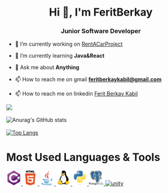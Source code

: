 <h1 align="center">Hi 👋, I'm FeritBerkay</h1>
<h3 align="center">Junior Software Developer</h3>


- 🔭 I’m currently working on [RentACarProject](https://github.com/FeritBerkay/ReCapProject-Frontend)

- 🌱 I’m currently learning **Java&React**

- 💬 Ask me about **Anything**

- 📫 How to reach me on gmail **feritberkaykabil@gmail.com**

- 📫 How to reach me on linkedin <a href="https://www.linkedin.com/in/ferit-berkay-kabil-610413203/" target="blank">Ferit Berkay Kabil</a> <br>


![](https://komarev.com/ghpvc/?username=FeritBerkay&color=000000)



![Anurag's GitHub stats](https://github-readme-stats.vercel.app/api?username=FeritBerkay&show_icons=true&theme=tokyonight) <br> <br> 
[![Top Langs](https://github-readme-stats.vercel.app/api/top-langs/?username=FeritBerkay&layout=compact&show_icons=true&theme=tokyonight)](https://github.com/anuraghazra/github-readme-stats)

<h1>Most Used Languages & Tools</h1>
<p align="left"> <a href="https://www.w3schools.com/cs/" target="_blank"> <img src="https://raw.githubusercontent.com/devicons/devicon/master/icons/csharp/csharp-original.svg" alt="csharp" width="40" height="40"/> <a href="https://www.w3.org/html/" target="_blank"> <img src="https://raw.githubusercontent.com/devicons/devicon/master/icons/html5/html5-original-wordmark.svg" alt="html5" width="40" height="40"/> </a> <a href="https://www.java.com" target="_blank"> <img src="https://raw.githubusercontent.com/devicons/devicon/master/icons/java/java-original.svg" alt="java" width="40" height="40"/> </a> <a href="https://www.linux.org/" target="_blank"> <img src="https://raw.githubusercontent.com/devicons/devicon/master/icons/linux/linux-original.svg" alt="linux" width="40" height="40"/> </a> <a href="https://www.python.org" target="_blank"> <img src="https://raw.githubusercontent.com/devicons/devicon/master/icons/python/python-original.svg" alt="python" width="40" height="40"/> </a> <a href="https://www.postgresql.org" target="_blank"> <img src="https://raw.githubusercontent.com/devicons/devicon/master/icons/postgresql/postgresql-original-wordmark.svg" alt="postgresql" width="40" height="40"/> </a> <a href="https://unity.com/" target="_blank"> <img src="https://www.vectorlogo.zone/logos/unity3d/unity3d-icon.svg" alt="unity" width="40" height="40"/> </a> </p>
